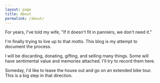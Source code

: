 ```yaml
---
layout: page
title: About
permalink: /about/
---
```


For years, I've told my wife, "If it doesn't fit in panniers, we don't
need it."

I'm finally trying to live up to that motto. This blog is my attempt to
document the process.

I will be discarding, donating, gifting, and selling many things. Some
will have sentimental value and memories attached. I'll try to record
them here.

Someday, I'd like to lease the house out and go on an extended bike
tour. This is a big step in that direction.
